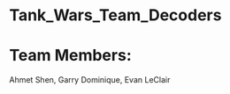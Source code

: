 Tank_Wars_Team_Decoders
=======================


Team Members:
=======================
Ahmet Shen,
Garry Dominique,
Evan LeClair
